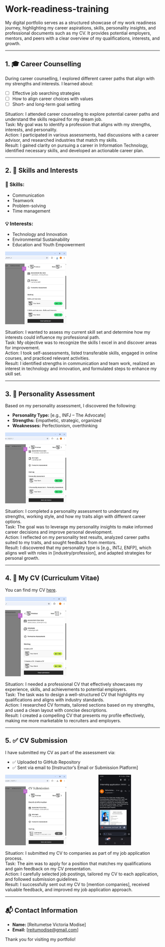 # Work-readiness-training
My digital portfolio serves as a structured showcase of my work readiness journey, highlighting my career aspirations, skills, personality insights, and professional documents such as my CV. It provides potential employers, mentors, and peers with a clear overview of my qualifications, interests, and growth. 

---

## 1. 🎓 Career Counselling

During career counselling, I explored different career paths that align with my strengths and interests. I learned about:

- [ ] Effective job searching strategies  
- [ ] How to align career choices with values  
- [ ] Short- and long-term goal setting  

Situation: I attended career counseling to explore potential career paths and understand the skills required for my dream job.<br> 
Task: My goal was to identify a profession that aligns with my strengths, interests, and personality.<br> 
Action: I participated in various assessments, had discussions with a career advisor, and researched industries that match my skills.<br> 
Result: I gained clarity on pursuing a career in Information Technology, identified necessary skills, and developed an actionable career plan.

---

## 2. 🧠 Skills and Interests

### 🔧 Skills:
- Communication
- Teamwork
- Problem-solving
- Time management

### 💡 Interests:
- Technology and Innovation  
- Environmental Sustainability  
- Education and Youth Empowerment

<img src="./skills-and-interest.jpeg" alt="Skills-and-nterests" width="200"/>


Situation: I wanted to assess my current skill set and determine how my interests could influence my professional path.<br> 
Task: My objective was to recognize the skills I excel in and discover areas for improvement.<br> 
Action: I took self-assessments, listed transferable skills, engaged in online courses, and practiced relevant activities.<br> 
Result: I identified strengths in communication and team work, realized an interest in technology and innovation, and formulated steps to enhance my skill set.

---

## 3. 🧬 Personality Assessment

Based on my personality assessment, I discovered the following:

- **Personality Type:** [e.g., INFJ – The Advocate]  
- **Strengths:** Empathetic, strategic, organized  
- **Weaknesses:** Perfectionism, overthinking

<img src="./personality-assessment.jpeg" alt="personality-assessment" width="200"/>

Situation: I completed a personality assessment to understand my strengths, working style, and how my traits align with different career options.<br> 
Task: The goal was to leverage my personality insights to make informed career decisions and improve personal development.<br> 
Action: I reflected on my personality test results, analyzed career paths suited to my traits, and sought feedback from mentors.<br> 
Result: I discovered that my personality type is [e.g., INTJ, ENFP], which aligns well with roles in [industry/profession], and adapted strategies for personal growth.

---

## 4. 📄 My CV (Curriculum Vitae)

You can find my CV [here](./CV.pdf).  

<img src="./create-a-cv.jpeg" alt="create-a-cv" width="200"/>

Situation: I needed a professional CV that effectively showcases my experience, skills, and achievements to potential employers.<br> 
Task: The task was to design a well-structured CV that highlights my qualifications and aligns with industry standards.<br> 
Action: I researched CV formats, tailored sections based on my strengths, and used a clean layout with concise descriptions.<br> 
Result: I created a compelling CV that presents my profile effectively, making me more marketable to recruiters and employers.

---

## 5. ✅ CV Submission

I have submitted my CV as part of the assessment via:
- ✅ Uploaded to GitHub Repository
- ✅ Sent via email to [Instructor’s Email or Submission Platform]

<p float="left">
<img src="./cv-submission.jpeg" alt="cv-submission" width="200" style="margin-right: 50px;"/>
<img src="./submitted-cv.jpeg" alt="submitted-cv" height="230" style="margin-left: 50px;"/>
</p>

Situation: I submitted my CV to companies as part of my job application process.<br> 
Task: The aim was to apply for a position that matches my qualifications and gain feedback on my CV presentation.<br> 
Action: I carefully selected job postings, tailored my CV to each application, and followed submission guidelines.<br> 
Result: I successfully sent out my CV to [mention companies], received valuable feedback, and improved my job application approach.

---

## 📬 Contact Information

- **Name:** [Reitumetse Victoria Modise]  
- **Email:** [reitumodise@gmail.com]   

Thank you for visiting my portfolio!
